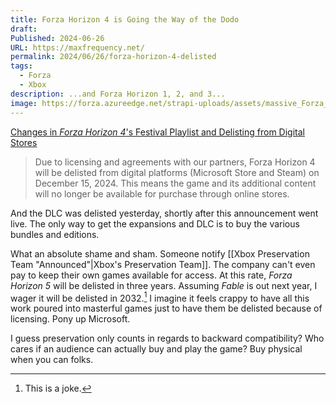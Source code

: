 ```yaml
---
title: Forza Horizon 4 is Going the Way of the Dodo
draft: 
Published: 2024-06-26
URL: https://maxfrequency.net/
permalink: 2024/06/26/forza-horizon-4-delisted
tags:
  - Forza
  - Xbox
description: ...and Forza Horizon 1, 2, and 3...
image: https://forza.azureedge.net/strapi-uploads/assets/massive_Forza_Horizon4_Gamescom_WM_03_7f39fb5d2c.webp
---
```

[Changes in *Forza Horizon 4*'s Festival Playlist and Delisting from Digital Stores](https://forza.net/news/forza-horizon-4-delisting)

> Due to licensing and agreements with our partners, Forza Horizon 4 will be delisted from digital platforms (Microsoft Store and Steam) on December 15, 2024. This means the game and its additional content will no longer be available for purchase through online stores.

And the DLC was delisted yesterday, shortly after this announcement went live. The only way to get the expansions and DLC is to buy the various bundles and editions.

What an absolute shame and sham. Someone notify [[Xbox Preservation Team "Announced"|Xbox's Preservation Team]]. The company can't even pay to keep their own games available for access. At this rate, *Forza Horizon 5* will be delisted in three years. Assuming *Fable* is out next year, I wager it will be delisted in 2032.[^1] I imagine it feels crappy to have all this work poured into masterful games just to have them be delisted because of licensing. Pony up Microsoft.

I guess preservation only counts in regards to backward compatibility? Who cares if an audience can actually buy and play the game? Buy physical when you can folks.

[^1]: This is a joke.